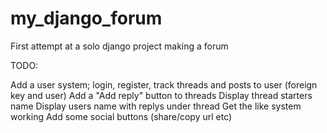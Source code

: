 # my_django_forum
First attempt at a solo django project making a forum

TODO:

Add a user system; login, register, track threads and posts to user (foreign key and user)
Add a "Add reply" button to threads
Display thread starters name
Display users name with replys under thread
Get the like system working
Add some social buttons (share/copy url etc)

